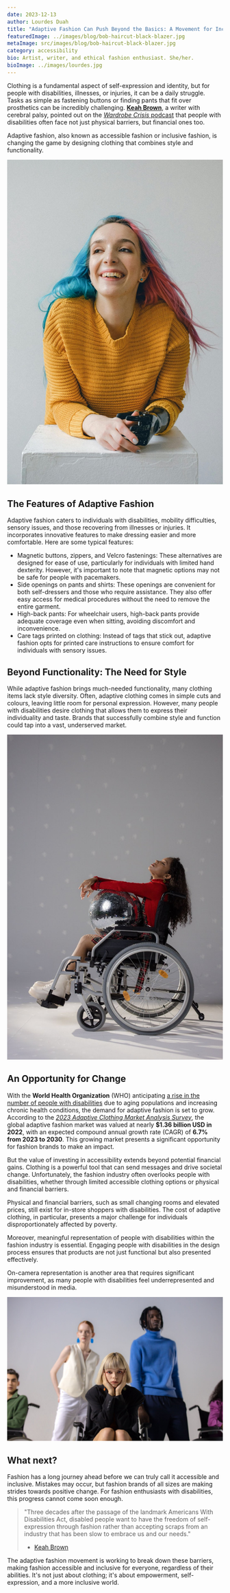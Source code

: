 ```yaml
---
date: 2023-12-13
author: Lourdes Duah
title: "Adaptive Fashion Can Push Beyond the Basics: A Movement for Inclusive Style"
featuredImage: ../images/blog/bob-haircut-black-blazer.jpg
metaImage: src/images/blog/bob-haircut-black-blazer.jpg
category: accessibility
bio: Artist, writer, and ethical fashion enthusiast. She/her.
bioImage: ../images/lourdes.jpg
---
```


Clothing is a fundamental aspect of self-expression and identity, but for people with disabilities, illnesses, or injuries, it can be a daily struggle. Tasks as simple as fastening buttons or finding pants that fit over prosthetics can be incredibly challenging. [**Keah Brown**](https://keahbrown.com/), a writer with cerebral palsy, pointed out on the [_Wardrobe Crisis_ podcast](https://shows.acast.com/60ee3a8f1f9831001383bf3e/60ee3a9b89a35e0014893ea3) that people with disabilities often face not just physical barriers, but financial ones too.

Adaptive fashion, also known as accessible fashion or inclusive fashion, is changing the game by designing clothing that combines style and functionality.

![A woman with pink and blue hair, a yellow sweater, and a prosthetic arm poses and smiles while leaning on a white block.](../images/blog/pink-blue-hair-yellow-sweater.jpg)

## The Features of Adaptive Fashion

Adaptive fashion caters to individuals with disabilities, mobility difficulties, sensory issues, and those recovering from illnesses or injuries. It incorporates innovative features to make dressing easier and more comfortable. Here are some typical features:

- Magnetic buttons, zippers, and Velcro fastenings: These alternatives are designed for ease of use, particularly for individuals with limited hand dexterity. However, it's important to note that magnetic options may not be safe for people with pacemakers.
- Side openings on pants and shirts: These openings are convenient for both self-dressers and those who require assistance. They also offer easy access for medical procedures without the need to remove the entire garment.
- High-back pants: For wheelchair users, high-back pants provide adequate coverage even when sitting, avoiding discomfort and inconvenience.
- Care tags printed on clothing: Instead of tags that stick out, adaptive fashion opts for printed care instructions to ensure comfort for individuals with sensory issues.

## Beyond Functionality: The Need for Style

While adaptive fashion brings much-needed functionality, many clothing items lack style diversity. Often, adaptive clothing comes in simple cuts and colours, leaving little room for personal expression. However, many people with disabilities desire clothing that allows them to express their individuality and taste. Brands that successfully combine style and function could tap into a vast, underserved market.

![A person in a wheelchair with long, curly hair poses holding a disco wearing a red turtleneck, a plaid overall skirt, and white sneakers.](../images/blog/red-shirt-disco-ball-wheelchair.jpg)

## An Opportunity for Change

With the **World Health Organization** (WHO) anticipating [a rise in the number of people with disabilities](https://www.who.int/news-room/facts-in-pictures/detail/disabilities) due to aging populations and increasing chronic health conditions, the demand for adaptive fashion is set to grow. According to the [_2023 Adaptive Clothing Market Analysis Survey_](https://www.coherentmarketinsights.com/market-insight/adaptive-clothing-market-2294), the global adaptive fashion market was valued at nearly **\$1.36 billion USD in 2022**, with an expected compound annual growth rate (CAGR) of **6.7% from 2023 to 2030**. This growing market presents a significant opportunity for fashion brands to make an impact.

But the value of investing in accessibility extends beyond potential financial gains. Clothing is a powerful tool that can send messages and drive societal change. Unfortunately, the fashion industry often overlooks people with disabilities, whether through limited accessible clothing options or physical and financial barriers.

Physical and financial barriers, such as small changing rooms and elevated prices, still exist for in-store shoppers with disabilities. The cost of adaptive clothing, in particular, presents a major challenge for individuals disproportionately affected by poverty.

Moreover, meaningful representation of people with disabilities within the fashion industry is essential. Engaging people with disabilities in the design process ensures that products are not just functional but also presented effectively.

On-camera representation is another area that requires significant improvement, as many people with disabilities feel underrepresented and misunderstood in media.

![A person with a blond bob haircut wearing a black blazer poses in a wheelchair in front of two people people standing behind them.](../images/blog/bob-haircut-black-blazer.jpg)

## What next?

Fashion has a long journey ahead before we can truly call it accessible and inclusive. Mistakes may occur, but fashion brands of all sizes are making strides towards positive change. For fashion enthusiasts with disabilities, this progress cannot come soon enough.

> "Three decades after the passage of the landmark Americans With Disabilities Act, disabled people want to have the freedom of self-expression through fashion rather than accepting scraps from an industry that has been slow to embrace us and our needs."
>
> - [Keah Brown](https://www.nytimes.com/2020/07/26/style/functional-fashion.html)

The adaptive fashion movement is working to break down these barriers, making fashion accessible and inclusive for everyone, regardless of their abilities. It's not just about clothing; it's about empowerment, self-expression, and a more inclusive world.
